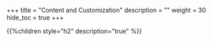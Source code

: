 +++
title = "Content and Customization"
description = ""
weight = 30
hide_toc = true
+++

{{%children style="h2" description="true" %}}
